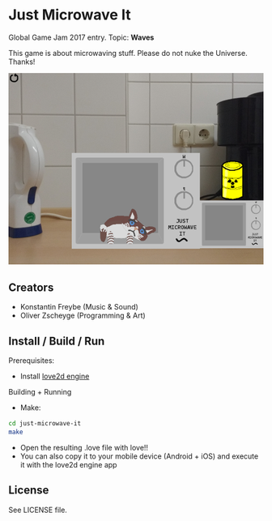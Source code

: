 # Just Microwave It

Global Game Jam 2017 entry. Topic: __Waves__

This game is about microwaving stuff. Please do not nuke the Universe. Thanks!

![Just Microwave It](screenshots/jmi_promo_screen.png)

## Creators

* Konstantin Freybe (Music & Sound)
* Oliver Zscheyge (Programming & Art)

## Install / Build / Run

Prerequisites:

* Install [love2d engine](https://love2d.org/)

Building + Running

* Make:

```bash
cd just-microwave-it
make
```

* Open the resulting .love file with love!!
* You can also copy it to your mobile device (Android + iOS) and execute it with the love2d engine app

## License

See LICENSE file.
